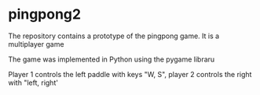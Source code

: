 # pingpong2
The repository contains a prototype of the pingpong game. It is a multiplayer game

The game was implemented in Python using the pygame libraru

Player 1 controls the left paddle with keys "W, S", player 2 controls the right with "left, right'
